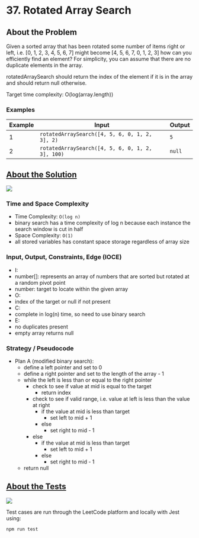 # 37. Rotated Array Search

## About the Problem

Given a sorted array that has been rotated some number of items right or
left, i.e. [0, 1, 2, 3, 4, 5, 6, 7] might become [4, 5, 6, 7, 0, 1, 2, 3]
how can you efficiently find an element? For simplicity, you can assume
that there are no duplicate elements in the array.

rotatedArraySearch should return the index of the element if it is in the
array and should return null otherwise.

Target time complexity: O(log(array.length))

### Examples

| Example| Input | Output |
| --- | --- | --- |
| 1 | `rotatedArraySearch([4, 5, 6, 0, 1, 2, 3], 2)` | `5` |
| 2 | `rotatedArraySearch([4, 5, 6, 0, 1, 2, 3], 100)` | `null` |

## <a href='./rotatedArraySearch.js'>About the Solution</a>

<img src='https://img.shields.io/badge/JavaScript-F7DF1E.svg?style=for-the-badge&logo=JavaScript&logoColor=black' />

### Time and Space Complexity
 - Time Complexity: `O(log n)`
  - binary search has a time complexity of log n because each instance the search window is cut in half
 - Space Complexity: `O(1)`
  - all stored variables has constant space storage regardless of array size

### Input, Output, Constraints, Edge (IOCE)

 - I:
  - number[]: represents an array of numbers that are sorted but rotated at a random pivot point
  - number: target to locate within the given array
 - O:
  - index of the target or null if not present
 - C:
  - complete in log(n) time, so need to use binary search
 - E:
  - no duplicates present
  - empty array returns null

### Strategy / Pseudocode
- Plan A (modified binary search):
  - define a left pointer and set to 0
  - define a right pointer and set to the length of the array - 1
  - while the left is less than or equal to the right pointer
    - check to see if value at mid is equal to the target
      - return index
    - check to see if valid range, i.e. value at left is less than the value at right
      - if the value at mid is less than target
        - set left to mid + 1
      - else
        - set right to mid - 1
    - else
      - if the value at mid is less than target
        - set left to mid + 1
      - else
        - set right to mid - 1
  - return null

## <a href='./rotatedArraySearch.test.js'>About the Tests</a>

<img src='https://img.shields.io/badge/Jest-C21325.svg?style=for-the-badge&logo=Jest&logoColor=white' />

Test cases are run through the LeetCode platform and locally with Jest using:
```
npm run test
```